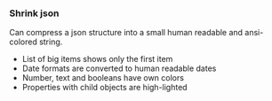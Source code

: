 ### Shrink json

Can compress a json structure into a small human readable and ansi-colored string.

- List of big items shows only the first item
- Date formats are converted to human readable dates
- Number, text and booleans have own colors
- Properties with child objects are high-lighted

